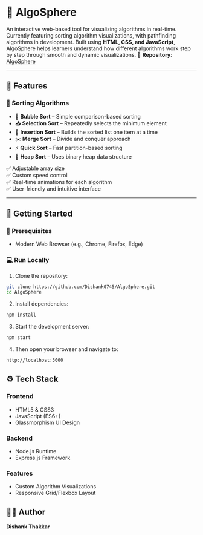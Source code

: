 # 🔵 AlgoSphere

An interactive web-based tool for visualizing algorithms in real-time. Currently featuring sorting algorithm visualizations, with pathfinding algorithms in development. Built using **HTML, CSS, and JavaScript**, AlgoSphere helps learners understand how different algorithms work step by step through smooth and dynamic visualizations.
🔗 **Repository**: [AlgoSphere](https://github.com/Dishank0745/AlgoSphere.git)  


---

## 🎯 Features

### 🔢 Sorting Algorithms
- 🫧 **Bubble Sort** – Simple comparison-based sorting
- 📥 **Selection Sort** – Repeatedly selects the minimum element
- 🧩 **Insertion Sort** – Builds the sorted list one item at a time
- ✂️ **Merge Sort** – Divide and conquer approach
- ⚡ **Quick Sort** – Fast partition-based sorting
- 🛞 **Heap Sort** – Uses binary heap data structure

✅ Adjustable array size  
✅ Custom speed control  
✅ Real-time animations for each algorithm  
✅ User-friendly and intuitive interface

---

## 🚀 Getting Started

### 🔧 Prerequisites
- Modern Web Browser (e.g., Chrome, Firefox, Edge)

### 💻 Run Locally

1. Clone the repository:
```bash
git clone https://github.com/Dishank0745/AlgoSphere.git
cd AlgoSphere
```

2. Install dependencies:
```bash
npm install
```

3. Start the development server:
```bash
npm start
```

4. Then open your browser and navigate to:
```bash
http://localhost:3000
```

## ⚙️ Tech Stack
### Frontend
- HTML5 & CSS3
- JavaScript (ES6+)
- Glassmorphism UI Design

### Backend
- Node.js Runtime
- Express.js Framework

### Features
- Custom Algorithm Visualizations
- Responsive Grid/Flexbox Layout

## 👨‍💻 Author

**Dishank Thakkar**
